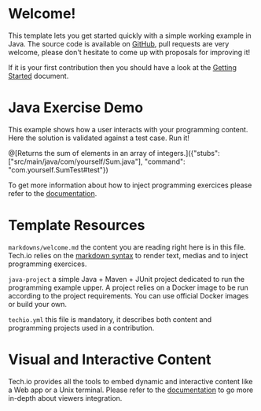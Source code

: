 
# Welcome!

This template lets you get started quickly with a simple working example in Java. The source code is available on [GitHub](), pull requests are very welcome, please don't hesitate to come up with proposals for improving it!

If it is your first contribution then you should have a look at the [Getting Started](https://gettingstarted) document.

# Java Exercise Demo

This example shows how a user interacts with your programming content. Here the solution is validated against a test case. Run it!

@[Returns the sum of elements in an array of integers.]({"stubs": ["src/main/java/com/yourself/Sum.java"], "command": "com.yourself.SumTest#test"})

To get more information about how to inject programming exercices please refer to the [documentation]().  

# Template Resources

`markdowns/welcome.md`
the content you are reading right here is in this file. Tech.io relies on the [markdown syntax](https://github.com/adam-p/markdown-here/wiki/Markdown-Cheatsheet) to render text, medias and to inject programming exercices.

`java-project`
a simple Java + Maven + JUnit project dedicated to run the programming example upper. A project relies on a Docker image to be run according to the project requirements. You can use official Docker images or build your own.

`techio.yml`
this file is mandatory, it describes both content and programming projects used in a contribution.

# Visual and Interactive Content

Tech.io provides all the tools to embed dynamic and interactive content like a Web app or a Unix terminal. Please refer to the [documentation]() to go more in-depth about viewers integration.
